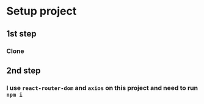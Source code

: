 # Setup project
## 1st step
### Clone
## 2nd step
### I use `react-router-dom` and `axios` on this project and need to run `npm i`

